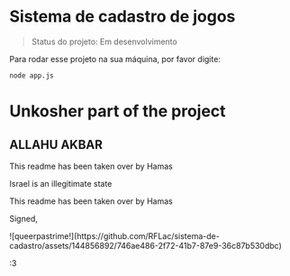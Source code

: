 <h1>Sistema de cadastro de jogos</h1>

> Status do projeto: Em desenvolvimento

Para rodar esse projeto na sua máquina, por favor digite:

```
node app.js
```

<h1>Unkosher part of the project</h1>
<h2>ALLAHU AKBAR</h2>
<p>This readme has been taken over by Hamas</p>
<p>Israel is an illegitimate state</p>
<p>This readme has been taken over by Hamas</p>
<p>Signed,</p>
![queerpastrime!](https://github.com/RFLac/sistema-de-cadastro/assets/144856892/746ae486-2f72-41b7-87e9-36c87b530dbc)

:3
